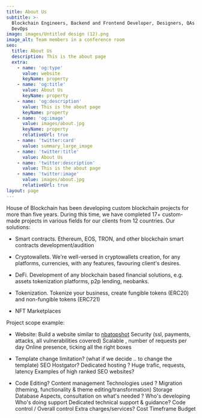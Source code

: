```yaml
---
title: About Us
subtitle: >-
  Blockchain Engineers, Backend and Frontend Developer, Designers, QAs and
  DevOps
image: images/Untitled design (12).png
image_alt: Team members in a conference room
seo:
  title: About Us
  description: This is the about page
  extra:
    - name: 'og:type'
      value: website
      keyName: property
    - name: 'og:title'
      value: About Us
      keyName: property
    - name: 'og:description'
      value: This is the about page
      keyName: property
    - name: 'og:image'
      value: images/about.jpg
      keyName: property
      relativeUrl: true
    - name: 'twitter:card'
      value: summary_large_image
    - name: 'twitter:title'
      value: About Us
    - name: 'twitter:description'
      value: This is the about page
    - name: 'twitter:image'
      value: images/about.jpg
      relativeUrl: true
layout: page
---
```

House of Blockchain has been developing custom blockchain projects for more than five years. During this time, we have completed 17+ custom-made projects in various fields for our clients from 12 countries. Our solutions:

*   Smart contracts. Ethereum, EOS, TRON, and other blockchain smart contracts development/audition

*   Cryptowallets. We're well-versed in cryptowallets creation, for any platforms, currencies, with any features, favouring client's desires.

*   DeFi. Development of any blockchain based financial solutions, e.g. assets tokenization platforms, p2p lending, neobanks.

*   Tokenization. Tokenize your business, create fungible tokens (ERC20) and non-fungible tokens (ERC721)

*   NFT Marketplaces

Project scope example:

*   Website:
    Build a website similar to [nbatopshot](https://nbatopshot.com/)
    Security (ssl, payments, attacks, all vulnerabilities covered)
    Scalable , number of requests per day
    Online presence, ticking all the right boxes

*   Template change limitation? (what if we decide .. to change the template)
    SEO
    Hostgator?
    Dedicated hosting ? Huge trafic, requests, latency
    Examples of high ranked SEO websites?

*   Code Editing?
    Content management
    Technologies used ?
    Migration (theming, functionality & theme editing/transformation)
    Storage
    Database Aspects, consultation on what's needed ?
    Who's developing
    Who's doing support
    Dedicated technical support & guidance?
    Code control / Overall control
    Extra charges/services?
    Cost
    Timeframe
    Budget
